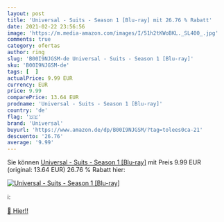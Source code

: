 ```yaml
---
layout: post
title: 'Universal - Suits - Season 1 [Blu-ray] mit 26.76 % Rabatt'
date: 2021-02-22 23:56:56
image: 'https://m.media-amazon.com/images/I/51h2tKWoBKL._SL400_.jpg'
comments: true
category: ofertas
author: ring
slug: 'B00I9NJGSM-de Universal - Suits - Season 1 [Blu-ray]'
sku: 'B00I9NJGSM-de'
tags: [  ]
actualPrice: 9.99 EUR
currency: EUR
price: 9.99
comparePrice: 13.64 EUR
prodname: 'Universal - Suits - Season 1 [Blu-ray]'
country: 'de'
flag: '🇩🇪'
brand: 'Universal'
buyurl: 'https://www.amazon.de/dp/B00I9NJGSM/?tag=tolees0ca-21'
descuento: '26.76'
average: '9.99'
---
```


Sie können [Universal - Suits - Season 1 [Blu-ray]](https://www.amazon.de/dp/B00I9NJGSM/?tag=tolees0ca-21) mit Preis 9.99 EUR (original: 13.64 EUR) 26.76 % Rabatt hier:

[![Universal - Suits - Season 1 [Blu-ray]](https://m.media-amazon.com/images/I/51h2tKWoBKL._SL400_.jpg)](https://www.amazon.de/dp/B00I9NJGSM/?tag=tolees0ca-21)

ℹ️:


[🛒 Hier!!](https://www.amazon.de/dp/B00I9NJGSM/?tag=tolees0ca-21)
